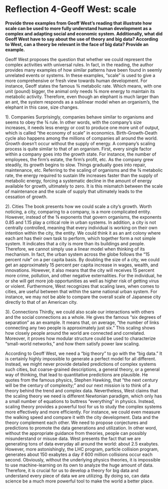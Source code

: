 # Reflection 4-Geoff West: scale
**Provide three examples from Geoff West’s reading that illustrate how scale can be used to more fully understand human development as a complex and adapting social and economic system.  Additionally, what did Geoff West have to say about the use of theory and big data?  According to West, can a theory be relevant in the face of big data?  Provide an example.**

Geoff West proposes the question that whether we could represent the complex activities with universal rules. In fact, in the reading, the author provides many examples of how similar patterns have been found in seemly unrelated events or systems. In these examples, “scale” is used to give a more comprehensive or fresh view towards human development. For instance, Geoff states the famous ¾ metabolic rate. Which means, with one unit (pound) bigger, the animal only needs ¾ more energy to maintain its metabolic activity. Therefore, even though an elephant is much larger than an ant, the system responds as a sublinear model when an organism’s, the elephant in this case, size changes. 

1). Companies
Surprisingly, companies behave similar to organisms and seems to obey the ¾ rule. In other words, with the company’s size increases, it needs less energy or cost to produce one more unit of output, which is called “the economy of scale” in economics. Birth-Growth-Death cycle also happens among the millions of companies all around the world. Growth doesn’t occur without the supply of energy. A company’s scaling process is quite similar to that of an organism. First, every single factor within a company goes into the growth state. For instance, the number of employees, the firm’s estate, the firm’s profit, etc. As the company grew steadily, its growth begins to slow. Things gradually goes into repair, maintenance, etc. Referring to the scaling of organisms and the ¾ metabolic rate, the energy required to sustain life increases faster than the supply of metabolic energy, forcing a systematic decline in the amount of energy available for growth, ultimately to zero. It is this mismatch between the scale of maintenance and the scale of supply that ultimately leads to the cessation of growth.

2). Cities
The book presents how we could scale a city’s growth. Worth noticing, a city, comparing to a company, is a more complicated entity. However, instead of the ¾ exponents that govern organisms, the exponents 0.85 and 1.15 play a critical role in urban systems. In addition, a city is not centrally controlled, meaning that every individual is working on their own intention within the city, the entity. We could think it as an ant colony where each ant has their own task to perform, which together form a not simple system. It indicates that a city is more than its buildings and people. Therefore, we cannot simply use a linear model when thinking of its mechanism. In fact, the urban system across the globe follows the “15 percent rule” on a per capita basis. By doubling the size of a city, we could get an approximately 15 percent per capita increase in wages, wealth, and innovations. However, it also means that the city will receives 15 percent more crime, pollution, and other negative externalities. For the individual, he or she will get more job opportunities as well as higher risk of getting virus or violent. Furthermore, West recognizes that scaling laws, when comes to cities, are useful between that within the same national urban system. For instance, we may not be able to compare the overall scale of Japanese city directly to that of an American city.

3). Connections
Thirdly, we could also scale our interactions with others and the social connections as a whole. He gives the famous “six degrees of separation” as an example. It means that, on average, “the number of links connecting any two people is approximately just six.” This scaling shows how closely people around the world are connected and correlated. Moreover, it proves how modular structure could be used to characterize “small-world networks,” and how them satisfy power law scaling.  

According to Geoff West, we need a “big theory” to go with the “big data.” It is certainly highly impossible to generate a perfect model for all different. Instead, we might never provide detailed predictions of complex systems such cities, but coarse-grained descriptions, a general theory, or a general way of thinking, that lead to quantitative predictions are plausible. He quotes from the famous physics, Stephen Hawking, that “the next century will be the century of complexity;” and our next mission is to think of a theory behind the trend and complex data. Nevertheless, West claims that the scaling theory we need is different Newtonian paradigm, which only has a small number of equations to buttress “everything” in physics. Instead, scaling theory provides a powerful tool for us to study the complex systems more effectively and more efficiently. For instance, we could even measure the walking speed and compare it with the city development. Data and the theory complement each other. We need to propose conjectures and predictions to promote the data generations and utilization. In other word, without the appropriate guidance from theories, people can possibly misunderstand or misuse data. West presents the fact that we are generating tons of data everyday all around the world: about 2.5 exabytes. However, more astonishingly, the LHC program, particle collision program, generates about 150 exabytes a day if 600 million collisions occur each second. Obviously, without the underlying physics theories, it is impossible to use machine-learning on its own to analyze the huge amount of data. Therefore, it is crucial for us to develop a theory for big data and understand every piece of data we are utilizing. By doing so, can data science be a much more powerful tool to make the world a better place.
